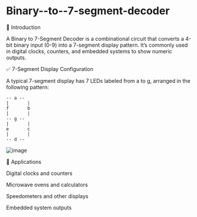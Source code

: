 # Binary--to--7-segment-decoder

🎯 Introduction

A Binary to 7-Segment Decoder is a combinational circuit that converts a 4-bit binary input (0-9) into a 7-segment display pattern. It’s commonly used in digital clocks, counters, and embedded systems to show numeric outputs.

✅ 7-Segment Display Configuration

A typical 7-segment display has 7 LEDs labeled from a to g, arranged in the following pattern:

    -- a --
    |       |
    f       b
    |       |
    -- g --
    |       |
    e       c
    |       |
    -- d --

![image](https://github.com/user-attachments/assets/a3bef7ed-69fa-4f38-b0f7-b4fff9598190)

📌 Applications

Digital clocks and counters

Microwave ovens and calculators

Speedometers and other displays

Embedded system outputs
